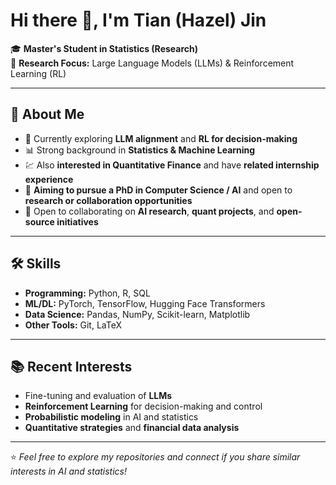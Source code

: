 # Hi there 👋, I'm Tian (Hazel) Jin

🎓 **Master's Student in Statistics (Research)**  
🔬 **Research Focus:** Large Language Models (LLMs) & Reinforcement Learning (RL)

---

## 🚀 About Me
- 🌱 Currently exploring **LLM alignment** and **RL for decision-making**
- 📊 Strong background in **Statistics & Machine Learning**
- 💹 Also **interested in Quantitative Finance** and have **related internship experience**
- 🎯 **Aiming to pursue a PhD in Computer Science / AI** and open to **research or collaboration opportunities**
- 🤝 Open to collaborating on **AI research**, **quant projects**, and **open-source initiatives**

---

## 🛠 Skills
- **Programming:** Python, R, SQL
- **ML/DL:** PyTorch, TensorFlow, Hugging Face Transformers  
- **Data Science:** Pandas, NumPy, Scikit-learn, Matplotlib
- **Other Tools:** Git, LaTeX

---

## 📚 Recent Interests
- Fine-tuning and evaluation of **LLMs**  
- **Reinforcement Learning** for decision-making and control  
- **Probabilistic modeling** in AI and statistics
- **Quantitative strategies** and **financial data analysis**


---

⭐️ *Feel free to explore my repositories and connect if you share similar interests in AI and statistics!*

